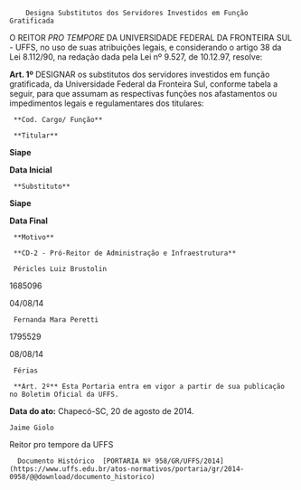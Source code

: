         Designa Substitutos dos Servidores Investidos em Função Gratificada  

O REITOR *PRO TEMPORE* DA UNIVERSIDADE FEDERAL DA FRONTEIRA SUL - UFFS, no uso de suas atribuições legais, e considerando o artigo 38 da Lei 8.112/90, na redação dada pela Lei nº 9.527, de 10.12.97, resolve:

 **Art. 1º** DESIGNAR os substitutos dos servidores investidos em função gratificada, da Universidade Federal da Fronteira Sul, conforme tabela a seguir, para que assumam as respectivas funções nos afastamentos ou impedimentos legais e regulamentares dos titulares:

     **Cod. Cargo/ Função**

     **Titular** 

   **Siape**

   **Data Inicial**

     **Substituto**

   **Siape**

   **Data Final**

     **Motivo**

     **CD-2 - Pró-Reitor de Administração e Infraestrutura**

     Péricles Luiz Brustolin

   1685096

   04/08/14

     Fernanda Mara Peretti

   1795529

   08/08/14

     Férias

     **Art. 2º** Esta Portaria entra em vigor a partir de sua publicação no Boletim Oficial da UFFS.

  

   **Data do ato:** Chapecó-SC, 20 de agosto de 2014.   
 

    Jaime Giolo   
 Reitor pro tempore da UFFS 

      Documento Histórico  [PORTARIA Nº 958/GR/UFFS/2014](https://www.uffs.edu.br/atos-normativos/portaria/gr/2014-0958/@@download/documento_historico)     
      